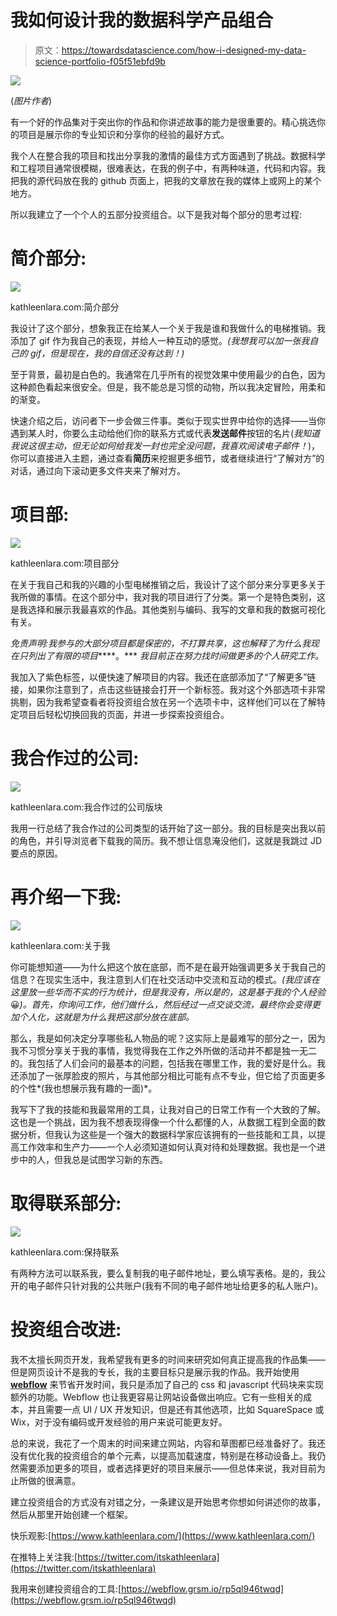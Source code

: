 # 我如何设计我的数据科学产品组合

> 原文：<https://towardsdatascience.com/how-i-designed-my-data-science-portfolio-f05f51ebfd9b>

![](img/2472b4dca3a5dd09b131de8e2ce40258.png)

(*图片作者*)

有一个好的作品集对于突出你的作品和你讲述故事的能力是很重要的。精心挑选你的项目是展示你的专业知识和分享你的经验的最好方式。

我个人在整合我的项目和找出分享我的激情的最佳方式方面遇到了挑战。数据科学和工程项目通常很模糊，很难表达，在我的例子中，有两种味道，代码和内容。我把我的源代码放在我的 github 页面上，把我的文章放在我的媒体上或网上的某个地方。

所以我建立了一个个人的五部分投资组合。以下是我对每个部分的思考过程:

# **简介部分:**

![](img/de1e94ee9af41da91753571ffb6e8d42.png)

kathleenlara.com:简介部分

我设计了这个部分，想象我正在给某人一个关于我是谁和我做什么的电梯推销。我添加了 gif 作为我自己的表现，并给人一种互动的感觉。*(我想我可以加一张我自己的 gif，但是现在，我的自信还没有达到！)*

至于背景，最初是白色的。我通常在几乎所有的视觉效果中使用最少的白色，因为这种颜色看起来很安全。但是，我不能总是习惯的动物，所以我决定冒险，用柔和的渐变。

快速介绍之后，访问者下一步会做三件事。类似于现实世界中给你的选择——当你遇到某人时，你要么主动给他们你的联系方式或代表**发送邮件**按钮的名片(*我知道我说这很主动，但无论如何给我发一封也完全没问题，我喜欢阅读电子邮件！*)，你可以直接进入主题，通过查看**简历**来挖掘更多细节，或者继续进行“了解对方”的对话，通过向下滚动更多文件夹来了解对方。

# **项目部:**

![](img/8d6836a18595eb9652aab1e45fa2cc8e.png)

kathleenlara.com:项目部分

在关于我自己和我的兴趣的小型电梯推销之后，我设计了这个部分来分享更多关于我所做的事情。在这个部分中，我对我的项目进行了分类。第一个是特色类别，这是我选择和展示我最喜欢的作品。其他类别与编码、我写的文章和我的数据可视化有关。

*免责声明:我参与的大部分项目都是保密的，不打算共享，这也解释了为什么我现在只列出了有限的项目*****。*** *我目前正在努力找时间做更多的个人研究工作。*

我加入了紫色标签，以便快速了解项目的内容。我还在底部添加了“了解更多”链接，如果你注意到了，点击这些链接会打开一个新标签。我对这个外部选项卡非常挑剔，因为我希望查看者将投资组合放在另一个选项卡中，这样他们可以在了解特定项目后轻松切换回我的页面，并进一步探索投资组合。

# **我合作过的公司:**

![](img/cf665edecd1611bcc73e7f86e1e977f5.png)

kathleenlara.com:我合作过的公司版块

我用一行总结了我合作过的公司类型的话开始了这一部分。我的目标是突出我以前的角色，并引导浏览者下载我的简历。我不想让信息淹没他们，这就是我跳过 JD 要点的原因。

# **再介绍一下我:**

![](img/5b2719500d82d6175ee5ca1ae8c855a3.png)

kathleenlara.com:关于我

你可能想知道——为什么把这个放在底部，而不是在最开始强调更多关于我自己的信息？在现实生活中，我注意到人们在社交活动中交流和互动的模式。*(我应该在这里放一些华而不实的行为统计，但是我没有，所以是的，这是基于我的个人经验*😀*)。首先，你询问工作，他们做什么，然后经过一点交谈交流，最终你会变得更加个人化，这就是为什么我把这部分放在底部。*

那么，我是如何决定分享哪些私人物品的呢？这实际上是最难写的部分之一，因为我不习惯分享关于我的事情，我觉得我在工作之外所做的活动并不都是独一无二的。我包括了人们会问的最基本的问题，包括我在哪里工作，我的爱好是什么。我还添加了一张厚脸皮的照片，与其他部分相比可能有点不专业，但它给了页面更多的个性*(我也想展示我有趣的一面)*。

我写下了我的技能和我最常用的工具，让我对自己的日常工作有一个大致的了解。这也是一个挑战，因为我不想表现得像一个什么都懂的人，从数据工程到全面的数据分析，但我认为这些是一个强大的数据科学家应该拥有的一些技能和工具，以提高工作效率和生产力——一个人必须知道如何认真对待和处理数据。我也是一个进步中的人，但我总是试图学习新的东西。

# **取得联系部分:**

![](img/a6efbdee9c0f5589cd7d869f2a2f2557.png)

kathleenlara.com:保持联系

有两种方法可以联系我，要么复制我的电子邮件地址，要么填写表格。是的，我公开的电子邮件只针对我的公共账户(我有不同的电子邮件地址给更多的私人账户)。

# **投资组合改进:**

我不太擅长网页开发，我希望我有更多的时间来研究如何真正提高我的作品集——但是网页设计不是我的专长，我的主要目标只是展示我的作品。我开始使用 [**webflow**](https://webflow.grsm.io/rp5ql946twqd) 来节省开发时间，我只是添加了自己的 css 和 javascript 代码块来实现额外的功能。Webflow 也让我更容易让网站设备做出响应。它有一些相关的成本，并且需要一点 UI / UX 开发知识，但是还有其他选项，比如 SquareSpace 或 Wix，对于没有编码或开发经验的用户来说可能更友好。

总的来说，我花了一个周末的时间来建立网站，内容和草图都已经准备好了。我还没有优化我的投资组合的单个元素，以提高加载速度，特别是在移动设备上。我仍然需要添加更多的项目，或者选择更好的项目来展示——但总体来说，我对目前为止所做的很满意。

建立投资组合的方式没有对错之分，一条建议是开始思考你想如何讲述你的故事，然后从那里开始创建一个框架。

快乐观影:[https://www.kathleenlara.com/](https://www.kathleenlara.com/)

在推特上关注我:[https://twitter.com/itskathleenlara](https://twitter.com/itskathleenlara)

我用来创建投资组合的工具:[https://webflow.grsm.io/rp5ql946twqd](https://webflow.grsm.io/rp5ql946twqd)